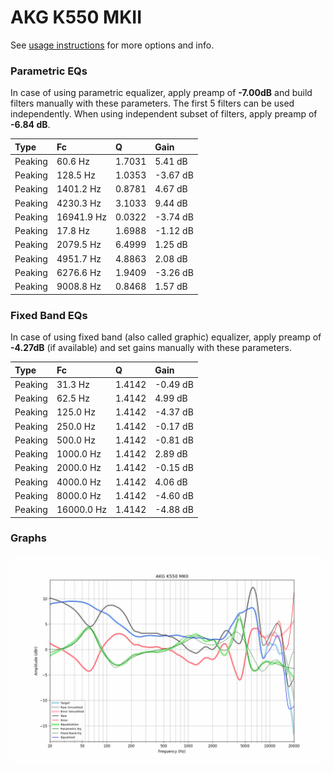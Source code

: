 # AKG K550 MKII
See [usage instructions](https://github.com/jaakkopasanen/AutoEq#usage) for more options and info.

### Parametric EQs
In case of using parametric equalizer, apply preamp of **-7.00dB** and build filters manually
with these parameters. The first 5 filters can be used independently.
When using independent subset of filters, apply preamp of **-6.84 dB**.

| Type    | Fc         |      Q | Gain     |
|:--------|:-----------|:-------|:---------|
| Peaking | 60.6 Hz    | 1.7031 | 5.41 dB  |
| Peaking | 128.5 Hz   | 1.0353 | -3.67 dB |
| Peaking | 1401.2 Hz  | 0.8781 | 4.67 dB  |
| Peaking | 4230.3 Hz  | 3.1033 | 9.44 dB  |
| Peaking | 16941.9 Hz | 0.0322 | -3.74 dB |
| Peaking | 17.8 Hz    | 1.6988 | -1.12 dB |
| Peaking | 2079.5 Hz  | 6.4999 | 1.25 dB  |
| Peaking | 4951.7 Hz  | 4.8863 | 2.08 dB  |
| Peaking | 6276.6 Hz  | 1.9409 | -3.26 dB |
| Peaking | 9008.8 Hz  | 0.8468 | 1.57 dB  |

### Fixed Band EQs
In case of using fixed band (also called graphic) equalizer, apply preamp of **-4.27dB**
(if available) and set gains manually with these parameters.

| Type    | Fc         |      Q | Gain     |
|:--------|:-----------|:-------|:---------|
| Peaking | 31.3 Hz    | 1.4142 | -0.49 dB |
| Peaking | 62.5 Hz    | 1.4142 | 4.99 dB  |
| Peaking | 125.0 Hz   | 1.4142 | -4.37 dB |
| Peaking | 250.0 Hz   | 1.4142 | -0.17 dB |
| Peaking | 500.0 Hz   | 1.4142 | -0.81 dB |
| Peaking | 1000.0 Hz  | 1.4142 | 2.89 dB  |
| Peaking | 2000.0 Hz  | 1.4142 | -0.15 dB |
| Peaking | 4000.0 Hz  | 1.4142 | 4.06 dB  |
| Peaking | 8000.0 Hz  | 1.4142 | -4.60 dB |
| Peaking | 16000.0 Hz | 1.4142 | -4.88 dB |

### Graphs
![](./AKG%20K550%20MKII.png)